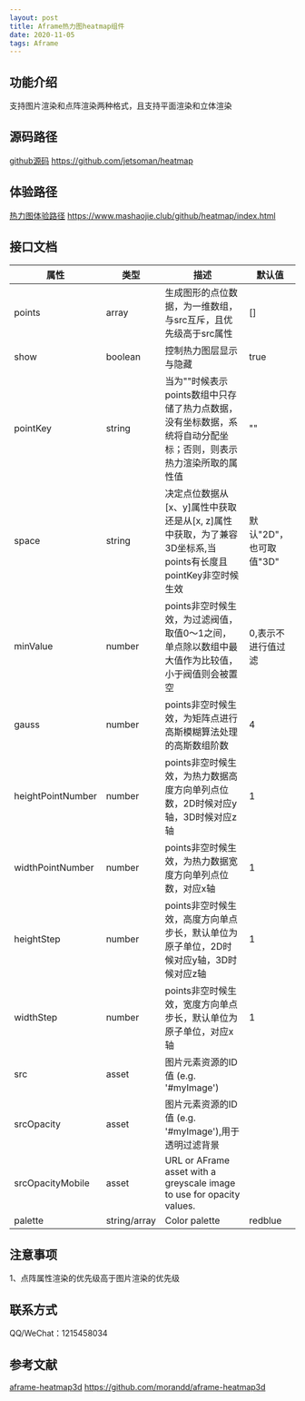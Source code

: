 ```yaml
---
layout: post
title: Aframe热力图heatmap组件
date: 2020-11-05
tags: Aframe   
---
```

## 功能介绍

支持图片渲染和点阵渲染两种格式，且支持平面渲染和立体渲染

## 源码路径

[github源码](https://github.com/jetsoman/heatmap) https://github.com/jetsoman/heatmap

## 体验路径

[热力图体验路径](https://www.mashaojie.club/github/heatmap/index.html) https://www.mashaojie.club/github/heatmap/index.html

## 接口文档

 属性 | 类型 | 描述 | 默认值
 --- | --- | --- | ---
 points | array | 生成图形的点位数据，为一维数组，与src互斥，且优先级高于src属性 | []
 show | boolean | 控制热力图层显示与隐藏 | true
 pointKey | string | 当为""时候表示points数组中只存储了热力点数据，没有坐标数据，系统将自动分配坐标；否则，则表示热力渲染所取的属性值 | ""
 space | string | 决定点位数据从[x、y]属性中获取还是从[x, z]属性中获取，为了兼容3D坐标系,当points有长度且pointKey非空时候生效  | 默认"2D"，也可取值"3D"
 minValue | number | points非空时候生效，为过滤阀值，取值0～1之间，单点除以数组中最大值作为比较值，小于阀值则会被置空 | 0,表示不进行值过滤
 gauss | number | points非空时候生效，为矩阵点进行高斯模糊算法处理的高斯数组阶数 | 4
 heightPointNumber | number | points非空时候生效，为热力数据高度方向单列点位数，2D时候对应y轴，3D时候对应z轴 | 1
 widthPointNumber | number | points非空时候生效，为热力数据宽度方向单列点位数，对应x轴 | 1
 heightStep | number | points非空时候生效，高度方向单点步长，默认单位为原子单位，2D时候对应y轴，3D时候对应z轴 | 1
 widthStep | number | points非空时候生效，宽度方向单点步长，默认单位为原子单位，对应x轴 | 1
 src | asset | 图片元素资源的ID值 (e.g. '#myImage')  |
 srcOpacity | asset | 图片元素资源的ID值 (e.g. '#myImage'),用于透明过滤背景  |
 srcOpacityMobile | asset | URL or AFrame asset with a greyscale image to use for opacity values. |
 palette | string/array | Color palette | redblue

<!-- flipPalette | Flip color palette upside-down? | false
scaleOpacity | Scale opacity of peaks? | true
scaleOpacityMethod | "log","log2", log10", "linear", or "const" scaling of opacity | "log2"
opacityMin | Minimum opacity | 0.2 
opacityMax | Max opacity | 1
ignoreZeroValues | If true, zero values in the data will not be rendered (note: requires `scaleOpacity` be true) | true
ignoreTransparentValues | If true, pixels with zero opacity will not be included in the terrain mesh | true
stretch | If true, we will stretch the image values so they fill the range 0-255. | false
stackBlurRadius | Blur effect. See below. | null
stackBlurRadiusMobile | Blur effect. See below. | =stackBlurRadius
invertElevation | Default: white=1, black=0. If this is true, white=0, black=1 | false
renderMode | "surface" or "particles" | surface
wireframe | Display as wireframe? | false
emissive | Emissive color for materials | #000000
emissiveIntensity | EmissiveIntensity property for materials | 1
shininess | Shininess property for phong material | 30
metalness | Metalness property for standard material | 0.5
roughness | Roughness property for standard material | 0.5
particleSize | Particle size, for renderMode=particles | 1.0
material | Material type: can be "lambert", "phong", or "standard". Ignored if per-vertex opacity is used | "standard"
blending | Blending mode (as string, eg "THREE.AdditiveBlending") | THREE.NormalBlending
specular | Specular highlights color | #111111
loadingAnimDur | How long the loading animation runs, in ms | 1800
unloadingAnimDur | Duration, in ms | 1500
height | depth of component (on Z axis, not Y axis) |  1
width | width of component, in AFrame units | (see below) -->

## 注意事项

1、点阵属性渲染的优先级高于图片渲染的优先级

## 联系方式

QQ/WeChat：1215458034

## 参考文献

[aframe-heatmap3d](https://github.com/morandd/aframe-heatmap3d) https://github.com/morandd/aframe-heatmap3d